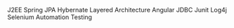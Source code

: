 J2EE
Spring JPA Hybernate
Layered Architecture
Angular
JDBC
Junit
Log4j
Selenium Automation Testing
